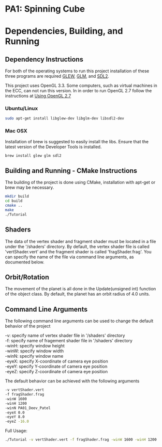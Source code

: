 # PA1: Spinning Cube

# Dependencies, Building, and Running

## Dependency Instructions
For both of the operating systems to run this project installation of these three programs are required [GLEW](http://glew.sourceforge.net/), [GLM](http://glm.g-truc.net/0.9.7/index.html), and [SDL2](https://wiki.libsdl.org/Tutorials).

This project uses OpenGL 3.3. Some computers, such as virtual machines in the ECC, can not run this version. In in order to run OpenGL 2.7 follow the instructions at [Using OpenGL 2.7](https://github.com/HPC-Vis/computer-graphics/wiki/Using-OpenGL-2.7)

### Ubuntu/Linux
```bash
sudo apt-get install libglew-dev libglm-dev libsdl2-dev
```

### Mac OSX
Installation of brew is suggested to easily install the libs. Ensure that the latest version of the Developer Tools is installed.
```bash
brew install glew glm sdl2
```

## Building and Running - CMake Instructions
The building of the project is done using CMake, installation with apt-get or brew may be necessary.

```bash
mkdir build
cd build
cmake ..
make
./Tutorial
```

## Shaders
The data of the vertex shader and fragment shader must be located in a file under the '/shaders' directory. By default, the vertex shader file is called 'vertShader.vert' and the fragment shader is called 'fragShader.frag'. You can specify the name of the file via command line arguments, as documented below.

## Orbit/Rotation
The movement of the planet is all done in the Update(unsigned int) function of the object class. By default, the planet has an orbit radius of 4.0 units.

## Command Line Arguments
The following command line arguments can be used to change the default behavior of the project

-v: specify name of vertex shader file in '/shaders' directory <br>
-f: specify name of fragement shader file in '/shaders' directory <br>
-winH: specify window height <br>
-winW: specify window width <br>
-winN: specify window name <br>
-eyeX: specify X-coordinate of camera eye position <br>
-eyeY: specify Y-coordinate of camera eye position <br>
-eyeZ: specify Z-coordinate of camera eye position <br>

The default behavior can be achieved with the following arguments
```bash
-v vertShader.vert
-f fragShader.frag
-winW 1600
-winH 1200
-winN PA01_Deev_Patel
-eyeX 0.0
-eyeY 8.0
-eyeZ -16.0 
```

Full Usage:
```bash
./Tutorial -v vertShader.vert -f fragShader.frag -winW 1600 -winH 1200 -winN PA01_Deev_Patel -eyeX 0.0 -eyeY 8.0 -eyeZ -16.0 
```
